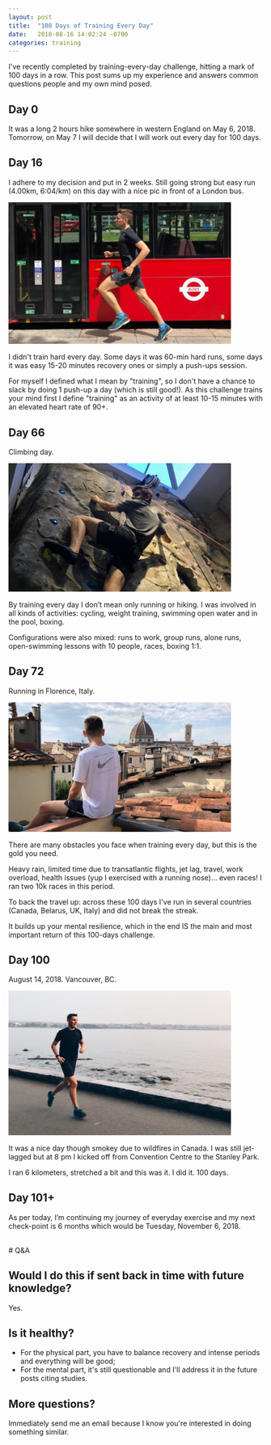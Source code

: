 ```yaml
---
layout: post
title:  "100 Days of Training Every Day"
date:   2018-08-16 14:02:24 -0700
categories: training
---
```


I've recently completed by training-every-day challenge, hitting a mark of 100 days in a row. This post sums up my experience and answers common questions people and my own mind posed. 

## Day 0
It was a long 2 hours hike somewhere in western England on May 6, 2018. Tomorrow, on May 7 I will decide that I will work out every day for 100 days.

## Day 16
I adhere to my decision and put in 2 weeks. Still going strong but easy run (4.00km, 6:04/km) on this day with a nice pic in front of a London bus. 

<img src="/assets/run2.jpg"  style="width: 440px">

I didn't train hard every day. Some days it was 60-min hard runs, some days it was easy 15-20 minutes recovery ones or simply a push-ups session. 

For myself I defined what I mean by "training", so I don't have a chance to slack by doing 1 push-up a day (which is still good!). As this challenge trains your mind first I define "training" as an activity of at least 10-15 minutes with an elevated heart rate of 90+. 

## Day 66
Climbing day. 

<img src="/assets/run3.jpg" style="width: 440px">

By training every day I don’t mean only running or hiking. I was involved in all kinds of activities: cycling, weight training, swimming open water and in the pool, boxing. 

Configurations were also mixed: runs to work, group runs, alone runs, open-swimming lessons with 10 people, races, boxing 1:1.

## Day 72 
Running in Florence, Italy. 

<img src="/assets/run4.jpg" style="width: 440px">

There are many obstacles you face when training every day, but this is the gold you need. 

Heavy rain, limited time due to transatlantic flights, jet lag, travel, work overload, health issues (yup I exercised with a running nose)... even races! I ran two 10k races in this period. 

To back the travel up: across these 100 days I've run in several countries (Canada, Belarus, UK, Italy) and did not break the streak. 

It builds up your mental resilience, which in the end IS the main and most important return of this 100-days challenge. 

## Day 100 

August 14, 2018. Vancouver, BC.

<img src="/assets/run5.jpg" style="width: 440px">

It was a nice day though smokey due to wildfires in Canada. I was still jet-lagged but at 8 pm I kicked off from Convention Centre to the Stanley Park.

I ran 6 kilometers, stretched a bit and this was it. I did it. 100 days. 

## Day 101+ 
As per today, I’m continuing my journey of everyday exercise and my next check-point is 6 months which would be Tuesday, November 6, 2018.

<br>
# Q&A

## Would I do this if sent back in time with future knowledge?

Yes. 

## Is it healthy? 

* For the physical part, you have to balance recovery and intense periods and everything will be good;
* For the mental part, it's still questionable and I'll address it in the future posts citing studies. 

## More questions?

Immediately send me an email because I know you're interested in doing something similar.

